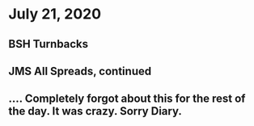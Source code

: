 # July 21, 2020

## BSH Turnbacks

## JMS All Spreads, continued

## .... Completely forgot about this for the rest of the day. It was crazy. Sorry Diary. 